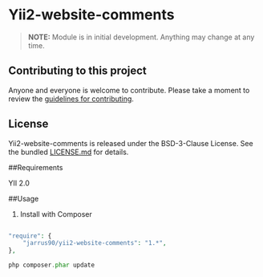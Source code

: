 # Yii2-website-comments

> **NOTE:** Module is in initial development. Anything may change at any time.

## Contributing to this project

Anyone and everyone is welcome to contribute. Please take a moment to review the [guidelines for contributing](CONTRIBUTING.md).

## License

Yii2-website-comments is released under the BSD-3-Clause License. See the bundled [LICENSE.md](LICENSE.md) for details.

##Requirements

YII 2.0

##Usage

1) Install with Composer

~~~php

"require": {
    "jarrus90/yii2-website-comments": "1.*",
},

php composer.phar update

~~~